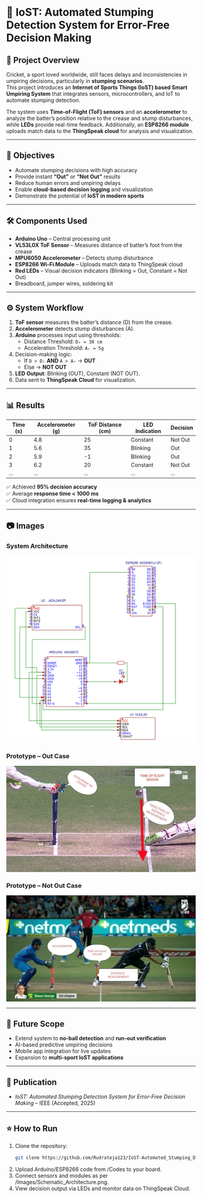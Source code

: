 # 🏏 IoST: Automated Stumping Detection System for Error-Free Decision Making

## 📌 Project Overview
Cricket, a sport loved worldwide, still faces delays and inconsistencies in umpiring decisions, particularly in **stumping scenarios**.  
This project introduces an **Internet of Sports Things (IoST) based Smart Umpiring System** that integrates sensors, microcontrollers, and IoT to automate stumping detection.  

The system uses **Time-of-Flight (ToF) sensors** and an **accelerometer** to analyze the batter’s position relative to the crease and stump disturbances, while **LEDs** provide real-time feedback. Additionally, an **ESP8266 module** uploads match data to the **ThingSpeak cloud** for analysis and visualization.

---

## 🎯 Objectives
- Automate stumping decisions with high accuracy  
- Provide instant **“Out”** or **“Not Out”** results  
- Reduce human errors and umpiring delays  
- Enable **cloud-based decision logging** and visualization  
- Demonstrate the potential of **IoST in modern sports**  

---

## 🛠️ Components Used
- **Arduino Uno** – Central processing unit  
- **VL53L0X ToF Sensor** – Measures distance of batter’s foot from the crease  
- **MPU6050 Accelerometer** – Detects stump disturbance  
- **ESP8266 Wi-Fi Module** – Uploads match data to ThingSpeak cloud  
- **Red LEDs** – Visual decision indicators (Blinking = Out, Constant = Not Out)  
- Breadboard, jumper wires, soldering kit  

---

## ⚙️ System Workflow
1. **ToF sensor** measures the batter’s distance (D) from the crease.  
2. **Accelerometer** detects stump disturbances (A).  
3. **Arduino** processes input using thresholds:  
   - Distance Threshold: `Dₜ = 30 cm`  
   - Acceleration Threshold: `Aₜ = 5g`  
4. Decision-making logic:  
   - If `D > Dₜ` **AND** `A > Aₜ` → **OUT**  
   - Else → **NOT OUT**  
5. **LED Output**: Blinking (OUT), Constant (NOT OUT).  
6. Data sent to **ThingSpeak Cloud** for visualization.  

---

## 📊 Results
| Time (s) | Accelerometer (g) | ToF Distance (cm) | LED Indication | Decision |
|----------|-------------------|-------------------|----------------|----------|
| 0        | 4.8               | 25                | Constant       | Not Out  |
| 1        | 5.6               | 35                | Blinking       | Out      |
| 2        | 5.9               | -1                | Blinking       | Out      |
| 3        | 6.2               | 20                | Constant       | Not Out  |
| ...      | ...               | ...               | ...            | ...      |

✅ Achieved **95% decision accuracy**  
✅ Average **response time < 1000 ms**  
✅ Cloud integration ensures **real-time logging & analytics**  

---

## 📷 Images
### System Architecture
![System Architecture](Images/Schematic_Architecture.png)

### Prototype – Out Case
![Stumping Out](Images/StumpOut.jpg)

### Prototype – Not Out Case
![Stumping Not Out](Images/StumpNotOut.jpg)

---

## 🚀 Future Scope
- Extend system to **no-ball detection** and **run-out verification**  
- AI-based predictive umpiring decisions  
- Mobile app integration for live updates  
- Expansion to **multi-sport IoST applications**  

---

## 📄 Publication
- *IoST: Automated Stumping Detection System for Error-Free Decision Making* – IEEE (Accepted, 2025)

---

## ⭐ How to Run
1. Clone the repository:
    ```bash
   git clone https://github.com/Rudrateja123/IoST-Automated_Stumping_Detection_System_for_Error-Free_Decision_Making.git
2. Upload Arduino/ESP8266 code from /Codes to your board.
3. Connect sensors and modules as per /Images/Schematic_Architecture.png.
4. View decision output via LEDs and monitor data on ThingSpeak Cloud.
